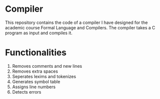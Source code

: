 # Compiler
This repository contains the code of a compiler I have designed for the academic course Formal Language and Compilers. The compiler takes a C program as input and compiles it.

# Functionalities
1.  Removes comments and new lines
2.  Removes extra spaces
3.  Seperates lexims and tokenizes
4.  Generates symbol table
5.  Assigns line numbers
6.  Detects errors
